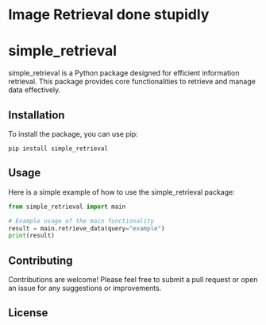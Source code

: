 # Image Retrieval done stupidly

# simple_retrieval

simple_retrieval is a Python package designed for efficient information retrieval. This package provides core functionalities to retrieve and manage data effectively.

## Installation

To install the package, you can use pip:

```
pip install simple_retrieval
```

## Usage

Here is a simple example of how to use the simple_retrieval package:

```python
from simple_retrieval import main

# Example usage of the main functionality
result = main.retrieve_data(query="example")
print(result)
```

## Contributing

Contributions are welcome! Please feel free to submit a pull request or open an issue for any suggestions or improvements.

## License

